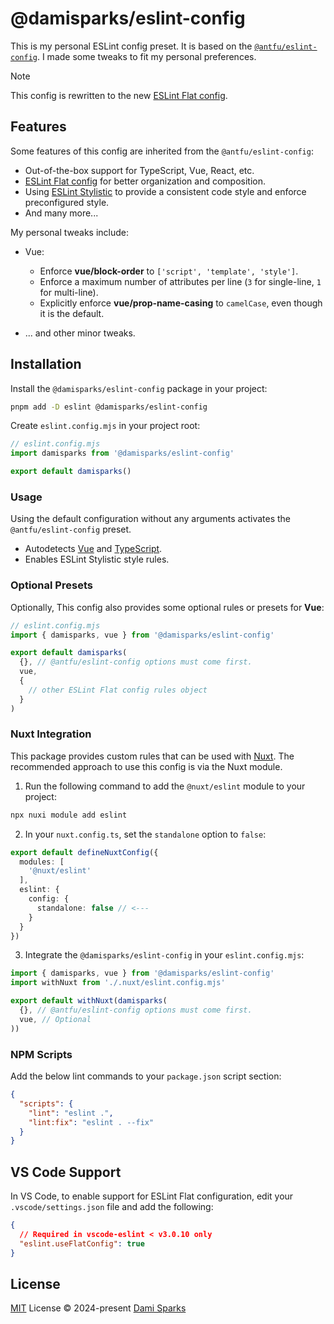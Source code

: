 # @damisparks/eslint-config

This is my personal ESLint config preset. It is based on the [`@antfu/eslint-config`](https://github.com/antfu/eslint-config). I made some tweaks to fit my personal preferences.

> [!NOTE]
> This config is rewritten to the new [ESLint Flat config](https://eslint.org/docs/latest/use/configure/configuration-files-new).

## Features

Some features of this config are inherited from the `@antfu/eslint-config`:

- Out-of-the-box support for TypeScript, Vue, React, etc.
- [ESLint Flat config](https://eslint.org/docs/latest/use/configure/configuration-files-new) for better organization and composition.
- Using [ESLint Stylistic](https://github.com/eslint-stylistic/eslint-stylistic) to provide a consistent code style and enforce preconfigured style.
- And many more...

My personal tweaks include:

- Vue:
  - Enforce **vue/block-order** to `['script', 'template', 'style']`.
  - Enforce a maximum number of attributes per line (`3` for single-line, `1` for multi-line).
  - Explicitly enforce **vue/prop-name-casing** to `camelCase`, even though it is the default.

- ... and other minor tweaks.

## Installation

Install the `@damisparks/eslint-config` package in your project:

```bash
pnpm add -D eslint @damisparks/eslint-config
```

Create `eslint.config.mjs` in your project root:

```js
// eslint.config.mjs
import damisparks from '@damisparks/eslint-config'

export default damisparks()
```

### Usage

Using the default configuration without any arguments activates the `@antfu/eslint-config` preset.

- Autodetects [Vue](https://vuejs.org) and [TypeScript](https://www.typescriptlang.org).
- Enables ESLint Stylistic style rules.

### Optional Presets

Optionally, This config also provides some optional rules or presets for **Vue**:

```js
// eslint.config.mjs
import { damisparks, vue } from '@damisparks/eslint-config'

export default damisparks(
  {}, // @antfu/eslint-config options must come first.
  vue,
  {
    // other ESLint Flat config rules object
  }
)
```

### Nuxt Integration

This package provides custom rules that can be used with [Nuxt](https://nuxt.com). The recommended approach to use this config is via the Nuxt module.

1. Run the following command to add the `@nuxt/eslint` module to your project:

```bash
npx nuxi module add eslint
```

2. In your `nuxt.config.ts`, set the `standalone` option to `false`:

```ts
export default defineNuxtConfig({
  modules: [
    '@nuxt/eslint'
  ],
  eslint: {
    config: {
      standalone: false // <---
    }
  }
})
```

3. Integrate the `@damisparks/eslint-config` in your `eslint.config.mjs`:

```js
import { damisparks, vue } from '@damisparks/eslint-config'
import withNuxt from './.nuxt/eslint.config.mjs'

export default withNuxt(damisparks(
  {}, // @antfu/eslint-config options must come first.
  vue, // Optional
))
```

### NPM Scripts

Add the below lint commands to your `package.json` script section:

```json
{
  "scripts": {
    "lint": "eslint .",
    "lint:fix": "eslint . --fix"
  }
}
```

## VS Code Support

In VS Code, to enable support for ESLint Flat configuration, edit your `.vscode/settings.json` file and add the following:

```json
{
  // Required in vscode-eslint < v3.0.10 only
  "eslint.useFlatConfig": true
}
```

## License

[MIT](/LICENSE) License © 2024-present [Dami Sparks](https://github.com/damisparks)
